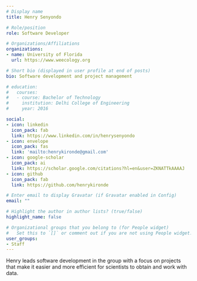 ```yaml
---
# Display name
title: Henry Senyondo

# Role/position
role: Software Developer

# Organizations/Affiliations
organizations:
- name: University of Florida
  url: https://www.weecology.org

# Short bio (displayed in user profile at end of posts)
bio: Software development and project management 

# education:
#   courses:
#   - course: Bachelor of Technology
#     institution: Delhi College of Engineering
#     year: 2016

social:
- icon: linkedin
  icon_pack: fab
  link: https://www.linkedin.com/in/henrysenyondo
- icon: envelope
  icon_pack: fas
  link: 'mailto:henrykironde@gmail.com'
- icon: google-scholar
  icon_pack: ai
  link: https://scholar.google.com/citations?hl=en&user=ZKNATTkAAAAJ
- icon: github
  icon_pack: fab
  link: https://github.com/henrykironde

# Enter email to display Gravatar (if Gravatar enabled in Config)
email: ""

# Highlight the author in author lists? (true/false)
highlight_name: false

# Organizational groups that you belong to (for People widget)
#   Set this to `[]` or comment out if you are not using People widget.
user_groups:
- Staff
---
```


Henry leads software development in the group with a focus on projects that make it easier and more efficient for scientists to obtain and work with data.
